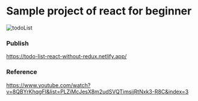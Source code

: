 # Sample project of react for beginner

![todoList](https://user-images.githubusercontent.com/73010204/100514691-1c18d680-31ba-11eb-85ee-6b11ffbd7f61.png)

### Publish
https://todo-list-react-without-redux.netlify.app/

### Reference
https://www.youtube.com/watch?v=8QBYrKhqgFI&list=PLZiMcJesX8m2udSVQTimsjjRtNxk3-R8C&index=3
